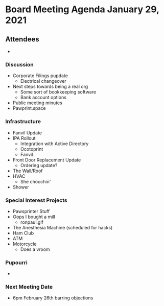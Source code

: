 # Board Meeting Agenda January 29, 2021

## Attendees
-

### Discussion
- Corporate Filings pupdate
  - Electrical changeover
- Next steps towards being a real org
  - Some sort of bookkeeping software
  - Bank account options
- Public meeting minutes
- Pawprint.space

### Infrastructure
- Fanvil Update
- IPA Rollout
  - Integration with Active Directory
  - Ocotoprint
  - Fanvil
- Front Door Replacement Update
  - Ordering update?
- The Wall/Roof
- HVAC
  - She choochin'
- Shower

### Special Interest Projects
- Pawsprinter Stuff
- Oops I bought a mill
  - ronpaul.gif
- The Anesthesia Machine (scheduled for hacks)
- Ham Club
- ATM
- Motorcycle
  - Does a vroom

### Pupourri
-


### Next Meeting Date
- 6pm February 26th barring objections
